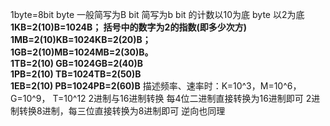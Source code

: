 1byte=8bit
byte 一般简写为B
bit 简写为b
bit 的计数以10为底
byte 以2为底
**1KB=2(10)B=1024B； 括号中的数字为2的指数(即多少次方)**  
**1MB=2(10)KB=1024KB=2(20)B；**  
**1GB=2(10)MB=1024MB=2(30)B。**  
**1TB=2(10) GB=1024GB=2(40)B**  
**1PB=2(10) TB=1024TB=2(50)B**  
**1EB=2(10) PB=1024PB=2(60)B**
描述频率、速率时：K=10^3，M=10^6，G=10^9， T=10^12
2进制与16进制转换
每4位二进制直接转换为16进制即可
2进制转换8进制，每三位直接转换为8进制即可
逆向也同理